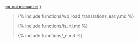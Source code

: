 <p><code><a href="https://developer.wordpress.org/reference/functions/wp_maintenance/">wp_maintenance()</a></code></p>

<blockquote>

{% include functions/wp_load_translations_early.md %}

{% include functions/is_rtl.md %}

{% include functions/_e.md %}

</blockquote>